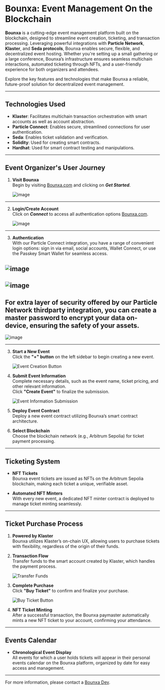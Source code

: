 # Bounxa: Event Management On the Blockchain

**Bounxa** is a cutting-edge event management platform built on the blockchain, designed to streamline event creation, ticketing, and transaction processing. Leveraging powerful integrations with **Particle Network**, **Klaster**, and **Seda protocols**, Bounxa enables secure, flexible, and decentralized event hosting. Whether you're setting up a small gathering or a large conference, Bounxa’s infrastructure ensures seamless multichain interactions, automated ticketing through NFTs, and a user-friendly experience for both organizers and attendees.

Explore the key features and technologies that make Bounxa a reliable, future-proof solution for decentralized event management.

---

## Technologies Used
- **Klaster**: Facilitates multichain transaction orchestration with smart accounts as well as account abstraction.
- **Particle Connect**: Enables secure, streamlined connections for user authentication.
- **Seda**: Enables ticket validation and verification.
- **Solidity**: Used for creating smart contracts.
- **Hardhat**: Used for smart contract testing and manipulations. 

---



## Event Organizer's User Journey

1. **Visit Bounxa**  
   Begin by visiting [Bounxa.com](https://bounxa.com) and clicking on ***Get Started***.

   ![image](https://github.com/user-attachments/assets/fce0c3b0-e34b-409f-a8fc-7a21427c3adf)
---
2. **Login/Create Account**  
   Click on ***Connect*** to access all authentication options [Bounxa.com](https://bounxa.com).

   ![image](https://github.com/user-attachments/assets/ce726b7f-7c0a-44bc-b9db-4acc90598c19)
---
3. **Authentication**  
   With our Particle Connect integration, you have a range of convenient login options: sign in via email, social accounts, Wallet Connect, or use the Passkey Smart Wallet for seamless access.
   
  ![image](https://github.com/user-attachments/assets/d3dfcda2-a761-4dad-8ccb-76d72a44fe7c)
---
![image](https://github.com/user-attachments/assets/c62836a3-36ae-4d37-846e-bac95ca50759)
---
**For extra layer of security offered by our Particle Network thirdparty integration, you can create a master password to encrypt your data on-device, ensuring the safety of your assets.**
---
![image](https://github.com/user-attachments/assets/5ed51653-ac59-4f7e-9d1c-6718723cc233)

  --- 
3. **Start a New Event**  
   Click the **"+" button** on the left sidebar to begin creating a new event.
   
   ![Event Creation Button](https://github.com/user-attachments/assets/d57635ba-f901-45e4-8201-ff493fa813fc)

4. **Submit Event Information**  
   Complete necessary details, such as the event name, ticket pricing, and other relevant information.  
   Click **"Create Event"** to finalize the submission.
   
   ![Event Information Submission](https://github.com/user-attachments/assets/64d2eb0c-7c51-431f-b027-c5698a079415)

5. **Deploy Event Contract**  
   Deploy a new event contract utilizing Bounxa’s smart contract architecture.
   
6. **Select Blockchain**  
   Choose the blockchain network (e.g., Arbitrum Sepolia) for ticket payment processing.

---

## Ticketing System
- **NFT Tickets**  
  Bounxa event tickets are issued as NFTs on the Arbitrum Sepolia blockchain, making each ticket a unique, verifiable asset.
  
- **Automated NFT Minters**  
  With every new event, a dedicated NFT minter contract is deployed to manage ticket minting seamlessly.

---

## Ticket Purchase Process

1. **Powered by Klaster**  
   Bounxa utilizes Klaster’s on-chain UX, allowing users to purchase tickets with flexibility, regardless of the origin of their funds.
   
2. **Transaction Flow**  
   Transfer funds to the smart account created by Klaster, which handles the payment process.
   
   ![Transfer Funds](https://github.com/user-attachments/assets/505e9693-58bc-4c24-b30f-adaa07483b6f)
   
3. **Complete Purchase**  
   Click **"Buy Ticket"** to confirm and finalize your purchase.
   
   ![Buy Ticket Button](https://github.com/user-attachments/assets/a9c4bab4-9864-4e94-992b-62e8b3e4b6e0)
   
4. **NFT Ticket Minting**  
   After a successful transaction, the Bounxa paymaster automatically mints a new NFT ticket to your account, confirming your attendance.

---

## Events Calendar

- **Chronological Event Display**  
  All events for which a user holds tickets will appear in their personal events calendar on the Bounxa platform, organized by date for easy access and management.

--- 

For more information, please contact a [Bounxa Dev](mailto:princenchiba@gmail.com).
